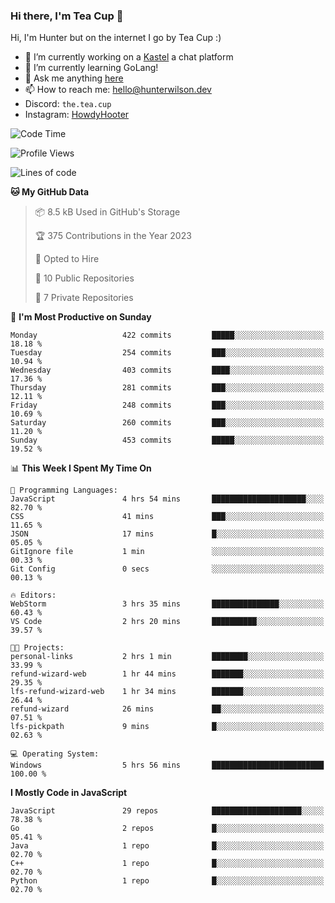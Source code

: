 ### Hi there, I'm Tea Cup 👋 

Hi, I'm Hunter but on the internet I go by Tea Cup :)

- 🔭 I’m currently working on a [Kastel](https://github.com/Kastelll) a chat platform
- 🌱 I’m currently learning GoLang!
- 💬 Ask me anything [here](https://github.com/TheTeaCup/TheTeaCup/issues)
- 📫 How to reach me: [hello@hunterwilson.dev](mailto:hello@hunterwilson.dev)
- Discord: `the.tea.cup`
- Instagram: [HowdyHooter](https://instagram.com/HowdyHooter)

<!--START_SECTION:waka-->
![Code Time](http://img.shields.io/badge/Code%20Time-315%20hrs%2039%20mins-blue)

![Profile Views](http://img.shields.io/badge/Profile%20Views-2-blue)

![Lines of code](https://img.shields.io/badge/From%20Hello%20World%20I%27ve%20Written-754.9%20thousand%20lines%20of%20code-blue)

**🐱 My GitHub Data** 

> 📦 8.5 kB Used in GitHub's Storage 
 > 
> 🏆 375 Contributions in the Year 2023
 > 
> 💼 Opted to Hire
 > 
> 📜 10 Public Repositories 
 > 
> 🔑 7 Private Repositories 
 > 
📅 **I'm Most Productive on Sunday** 

```text
Monday                   422 commits         █████░░░░░░░░░░░░░░░░░░░░   18.18 % 
Tuesday                  254 commits         ███░░░░░░░░░░░░░░░░░░░░░░   10.94 % 
Wednesday                403 commits         ████░░░░░░░░░░░░░░░░░░░░░   17.36 % 
Thursday                 281 commits         ███░░░░░░░░░░░░░░░░░░░░░░   12.11 % 
Friday                   248 commits         ███░░░░░░░░░░░░░░░░░░░░░░   10.69 % 
Saturday                 260 commits         ███░░░░░░░░░░░░░░░░░░░░░░   11.20 % 
Sunday                   453 commits         █████░░░░░░░░░░░░░░░░░░░░   19.52 % 
```


📊 **This Week I Spent My Time On** 

```text
💬 Programming Languages: 
JavaScript               4 hrs 54 mins       █████████████████████░░░░   82.70 % 
CSS                      41 mins             ███░░░░░░░░░░░░░░░░░░░░░░   11.65 % 
JSON                     17 mins             █░░░░░░░░░░░░░░░░░░░░░░░░   05.05 % 
GitIgnore file           1 min               ░░░░░░░░░░░░░░░░░░░░░░░░░   00.33 % 
Git Config               0 secs              ░░░░░░░░░░░░░░░░░░░░░░░░░   00.13 % 

🔥 Editors: 
WebStorm                 3 hrs 35 mins       ███████████████░░░░░░░░░░   60.43 % 
VS Code                  2 hrs 20 mins       ██████████░░░░░░░░░░░░░░░   39.57 % 

🐱‍💻 Projects: 
personal-links           2 hrs 1 min         ████████░░░░░░░░░░░░░░░░░   33.99 % 
refund-wizard-web        1 hr 44 mins        ███████░░░░░░░░░░░░░░░░░░   29.35 % 
lfs-refund-wizard-web    1 hr 34 mins        ███████░░░░░░░░░░░░░░░░░░   26.44 % 
refund-wizard            26 mins             ██░░░░░░░░░░░░░░░░░░░░░░░   07.51 % 
lfs-pickpath             9 mins              █░░░░░░░░░░░░░░░░░░░░░░░░   02.63 % 

💻 Operating System: 
Windows                  5 hrs 56 mins       █████████████████████████   100.00 % 
```

**I Mostly Code in JavaScript** 

```text
JavaScript               29 repos            ████████████████████░░░░░   78.38 % 
Go                       2 repos             █░░░░░░░░░░░░░░░░░░░░░░░░   05.41 % 
Java                     1 repo              █░░░░░░░░░░░░░░░░░░░░░░░░   02.70 % 
C++                      1 repo              █░░░░░░░░░░░░░░░░░░░░░░░░   02.70 % 
Python                   1 repo              █░░░░░░░░░░░░░░░░░░░░░░░░   02.70 % 
```




<!--END_SECTION:waka-->
